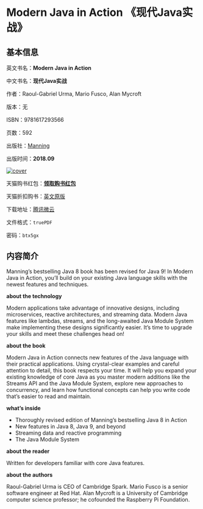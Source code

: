 # Modern Java in Action 《现代Java实战》

## 基本信息

英文书名：**Modern Java in Action**

中文书名：**现代Java实战**

作者：Raoul-Gabriel Urma, Mario Fusco, Alan Mycroft

版本：无

ISBN：9781617293566

页数：592

出版社：[Manning](https://www.manning.com/books/modern-java-in-action)

出版时间：**2018.09**

<a title="点击购买正版纸质图书" target="_blank" href="https://s.click.taobao.com/e6CyNXu">
<img :src="$withBase('/images/modern_java_in_actionjpg')" alt="cover">
</a>

天猫购书红包：[**领取购书红包**](https://s.click.taobao.com/avNxNXu)

天猫折扣购书：[英文原版](https://s.click.taobao.com/e6CyNXu)

下载地址：[腾讯微云](https://share.weiyun.com/iEA1h8dw)

文件格式：`truePDF`

密码：`btx5gx`

## 内容简介

Manning’s bestselling Java 8 book has been revised for Java 9! In Modern Java in Action, you’ll build on your existing Java language skills with the newest features and techniques.

**about the technology**

Modern applications take advantage of innovative designs, including microservices, reactive architectures, and streaming data. Modern Java features like lambdas, streams, and the long-awaited Java Module System make implementing these designs significantly easier. It’s time to upgrade your skills and meet these challenges head on!

**about the book**

Modern Java in Action connects new features of the Java language with their practical applications. Using crystal-clear examples and careful attention to detail, this book respects your time. It will help you expand your existing knowledge of core Java as you master modern additions like the Streams API and the Java Module System, explore new approaches to concurrency, and learn how functional concepts can help you write code that’s easier to read and maintain.

**what’s inside**

- Thoroughly revised edition of Manning’s bestselling Java 8 in Action
- New features in Java 8, Java 9, and beyond
- Streaming data and reactive programming
- The Java Module System

**about the reader**

Written for developers familiar with core Java features.

**about the authors**

Raoul-Gabriel Urma is CEO of Cambridge Spark. Mario Fusco is a senior software engineer at Red Hat. Alan Mycroft is a University of Cambridge computer science professor; he cofounded the Raspberry Pi Foundation.
